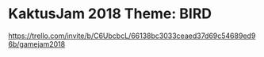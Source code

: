 # KaktusJam 2018 Theme: BIRD

https://trello.com/invite/b/C6UbcbcL/66138bc3033ceaed37d69c54689ed96b/gamejam2018
